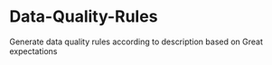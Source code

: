 # Data-Quality-Rules
Generate data quality rules according to description based on Great expectations
